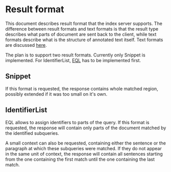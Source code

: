 # Result format
This document describes result format that the index server supports. The difference between result formats and text formats is that the result type describes what parts of document 
are sent back to the client, while text formats describe what is the structure of annotated text itself. Text formats are discussed [here](text_format.md).

The plan is to support two result formats. Currently only Snippet is implemented. For IdentifierList, [EQL](./eql_spec.md) has to be implemented first. 

## Snippet
If this format is requested, the response contains whole matched region, possibly extended if it was too small on it's own. 

## IdentifierList
EQL allows to assign identifiers to parts of the query. If this format is requested, the response will contain only parts of the document matched by the identified subqueries. 

A small context can also be requested, containing  either the sentence or the paragraph at which these subqueries were matched. If they do not appear in the same unit of context, 
the response will contain all sentences starting from the one containing the first match until the one containing the last match.  

 
